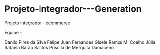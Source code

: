 # Projeto-Integrador---Generation
Projeto integrador - ecommerce

Equipe -

Danilo Pires da Silva
Felipe Juan Fernandes
Gisele Ramos M. Coelho
Júlia Rafaela Barão Santos
Priscila de Mesquita Damaceno

